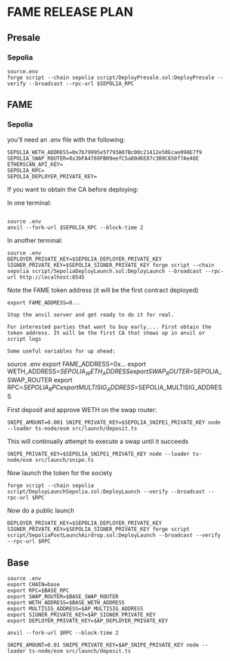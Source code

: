 # FAME RELEASE PLAN

## Presale

### Sepolia

```
source.env
forge script --chain sepolia script/DeployPresale.sol:DeployPresale --verify --broadcast --rpc-url $SEPOLIA_RPC
```

## FAME

### Sepolia

you'll need an .env file with the following:

```
SEPOLIA_WETH_ADDRESS=0x7b79995e5f793A07Bc00c21412e50Ecae098E7f9
SEPOLIA_SWAP_ROUTER=0x3bFA4769FB09eefC5a80d6E87c3B9C650f7Ae48E
ETHERSCAN_API_KEY=
SEPOLIA_RPC=
SEPOLIA_DEPLOYER_PRIVATE_KEY=
```

If you want to obtain the CA before deploying:

In one terminal:

```

source .env
anvil --fork-url $SEPOLIA_RPC --block-time 2

```

In another terminal:

```
source .env
DEPLOYER_PRIVATE_KEY=$SEPOLIA_DEPLOYER_PRIVATE_KEY SIGNER_PRIVATE_KEY=$SEPOLIA_SIGNER_PRIVATE_KEY forge script --chain sepolia script/SepoliaDeployLaunch.sol:DeployLaunch --broadcast --rpc-url http://localhost:8545

```

Note the FAME token address (it will be the first contract deployed)

```
export FAME_ADDRESS=0...

Stop the anvil server and get ready to do it for real.

For interested parties that want to buy early.... First obtain the token address. It will be the first CA that shows up in anvil or script logs

Some useful variables for up ahead:
```

source .env
export FAME_ADDRESS=0x...
export WETH_ADDRESS=$SEPOLIA_WETH_ADDRESS
export SWAP_ROUTER=$SEPOLIA_SWAP_ROUTER
export RPC=$SEPOLIA_RPC
export MULTISIG_ADDRESS=$SEPOLIA_MULTISIG_ADDRESS

First deposit and approve WETH on the swap router:

```
SNIPE_AMOUNT=0.001 SNIPE_PRIVATE_KEY=$SEPOLIA_SNIPE1_PRIVATE_KEY node --loader ts-node/esm src/launch/deposit.ts
```

This will continually attempt to execute a swap until it succeeds

```
SNIPE_PRIVATE_KEY=$SEPOLIA_SNIPE1_PRIVATE_KEY node --loader ts-node/esm src/launch/snipe.ts
```

Now launch the token for the society

```
forge script --chain sepolia script/DeployLaunchSepolia.sol:DeployLaunch --verify --broadcast --rpc-url $RPC
```

Now do a public launch

```
DEPLOYER_PRIVATE_KEY=$SEPOLIA_DEPLOYER_PRIVATE_KEY SIGNER_PRIVATE_KEY=$SEPOLIA_SIGNER_PRIVATE_KEY forge script script/SepoliaPostLaunchAirdrop.sol:DeployLaunch --broadcast --verify --rpc-url $RPC
```

## Base

```
source .env
export CHAIN=base
export RPC=$BASE_RPC
export SWAP_ROUTER=$BASE_SWAP_ROUTER
export WETH_ADDRESS=$BASE_WETH_ADDRESS
export MULTISIG_ADDRESS=$AP_MULTISIG_ADDRESS
export SIGNER_PRIVATE_KEY=$AP_SIGNER_PRIVATE_KEY
export DEPLOYER_PRIVATE_KEY=$AP_DEPLOYER_PRIVATE_KEY
```

```
anvil --fork-url $RPC --block-time 2
```

```
SNIPE_AMOUNT=0.01 SNIPE_PRIVATE_KEY=$AP_SNIPE_PRIVATE_KEY node --loader ts-node/esm src/launch/deposit.ts
```

